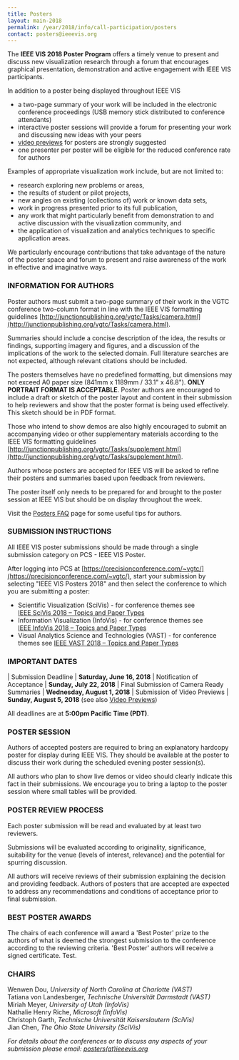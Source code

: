 ```yaml
---
title: Posters
layout: main-2018
permalink: /year/2018/info/call-participation/posters
contact: posters@ieeevis.org
---
```


The **IEEE VIS 2018 Poster Program** offers a timely venue to present
and discuss new visualization research through a forum that encourages
graphical presentation, demonstration and active engagement with IEEE
VIS participants.

In addition to a poster being displayed throughout IEEE VIS

* a two-page summary of your work will be included in the electronic
  conference proceedings (USB memory stick distributed to conference
  attendants)
* interactive poster sessions will provide a forum for presenting your
  work and discussing new ideas with your peers
* [video previews](/year/2018/info/presenter-information/video-previews)
  for posters are strongly suggested
* one presenter per poster will be eligible for the reduced
  conference rate for authors

Examples of appropriate visualization work include, but are not limited to:

* research exploring new problems or areas,
* the results of student or pilot projects,
* new angles on existing (collections of) work or known data sets,
* work in progress presented prior to its full publication,
* any work that might particularly benefit from demonstration to and
  active discussion with the visualization community, and
* the application of visualization and analytics techniques to
  specific application areas.

We particularly encourage contributions that take advantage of the nature
of the poster space and forum to present and raise awareness of the work
in effective and imaginative ways.

### INFORMATION FOR AUTHORS

Poster authors must submit a two-page summary of their work in the
VGTC conference two-column format in line with the IEEE VIS formatting
guidelines
[http://junctionpublishing.org/vgtc/Tasks/camera.html](http://junctionpublishing.org/vgtc/Tasks/camera.html).

Summaries should include a concise description of the idea, the
results or findings, supporting imagery and figures, and a discussion
of the implications of the work to the selected domain. Full
literature searches are not expected, although relevant citations
should be included.

The posters themselves have no predefined formatting, but dimensions
may not exceed A0 paper size (841mm x 1189mm / 33.1" x 46.8"). **ONLY
PORTRAIT FORMAT IS ACCEPTABLE**. Poster authors are encouraged to
include a draft or sketch of the poster layout and content in their
submission to help reviewers and show that the poster format is being
used effectively. This sketch should be in PDF format.

Those who intend to show demos are also highly encouraged to submit an
accompanying video or other supplementary materials according to the
IEEE VIS formatting guidelines
[http://junctionpublishing.org/vgtc/Tasks/supplement.html](http://junctionpublishing.org/vgtc/Tasks/supplement.html).

Authors whose posters are accepted for IEEE VIS will be asked to
refine their posters and summaries based upon feedback from reviewers.

The poster itself only needs to be prepared for and brought to the
poster session at IEEE VIS but should be on display throughout the week.

Visit the [Posters FAQ](/year/2018/info/call-participation/posters-faq) page for some useful tips for authors.

### SUBMISSION INSTRUCTIONS

All IEEE VIS poster submissions should be made through a single
submission category on PCS - IEEE VIS Poster.

After logging into PCS at [https://precisionconference.com/~vgtc/](https://precisionconference.com/~vgtc/), start your submission by selecting "IEEE VIS Posters 2018" and then select the conference to which you are submitting a poster:

* Scientific Visualization (SciVis) - for conference themes see  
  [IEEE SciVis 2018 – Topics and Paper Types](/year/2018/info/call-participation/scivis-paper-types)
* Information Visualization (InfoVis) - for conference themes see  
  [IEEE InfoVis 2018 – Topics and Paper Types](/year/2018/info/call-participation/infovis-paper-types)
* Visual Analytics Science and Technologies (VAST) - for conference
  themes see [IEEE VAST 2018 – Topics and Paper Types](/year/2018/info/call-participation/vast-paper-types)


### IMPORTANT DATES


| Submission Deadline				| **Saturday, June 16, 2018**
| Notification of Acceptance			| **Sunday, July 22, 2018**
| Final Submission of Camera Ready Summaries	| **Wednesday, August 1, 2018**
| Submission of Video Previews			| **Sunday, August 5, 2018** (see also [Video Previews](/year/2018/info/presenter-information/video-previews))

All deadlines are at **5:00pm Pacific Time (PDT)**.

### POSTER SESSION

Authors of accepted posters are required to bring an explanatory hardcopy poster for display during IEEE VIS. They should be available at the poster to discuss their work during the scheduled evening poster session(s).

All authors who plan to show live demos or video should clearly indicate this fact in their submissions. We encourage you to bring a laptop to the poster session where small tables will be provided.

### POSTER REVIEW PROCESS

Each poster submission will be read and evaluated by at least two reviewers.

Submissions will be evaluated according to originality, significance, suitability for the venue (levels of interest, relevance) and the potential for spurring discussion.

All authors will receive reviews of their submission explaining the decision and providing feedback. Authors of posters that are accepted are expected to address any recommendations and conditions of acceptance prior to final submission.

### BEST POSTER AWARDS

The chairs of each conference will award a 'Best Poster' prize to the authors of what is deemed the strongest submission to the conference according to the reviewing criteria. 'Best Poster' authors will receive a signed certificate. Test.

### CHAIRS


Wenwen Dou, *University of North Carolina at Charlotte (VAST)*  
Tatiana von Landesberger, *Technische Universität Darmstadt (VAST)*  
Miriah Meyer, *University of Utah (InfoVis)*  
Nathalie Henry Riche, *Microsoft (InfoVis)*  
Christoph Garth, *Technische Universität Kaiserslautern (SciVis)*  
Jian Chen, *The Ohio State University (SciVis)*  



*For details about the conferences or to discuss any aspects of your submission please email: [posters(at)ieeevis.org](mailto:posters@ieeevis.org)*
